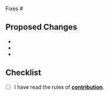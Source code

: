 Fixes #

## Proposed Changes

  -
  -
  -

## Checklist

- [ ] I have read the rules of [**contribution**](https://github.com/haqq-network/haqq-wallet/blob/main/docs/contribution.md#important-steps).
